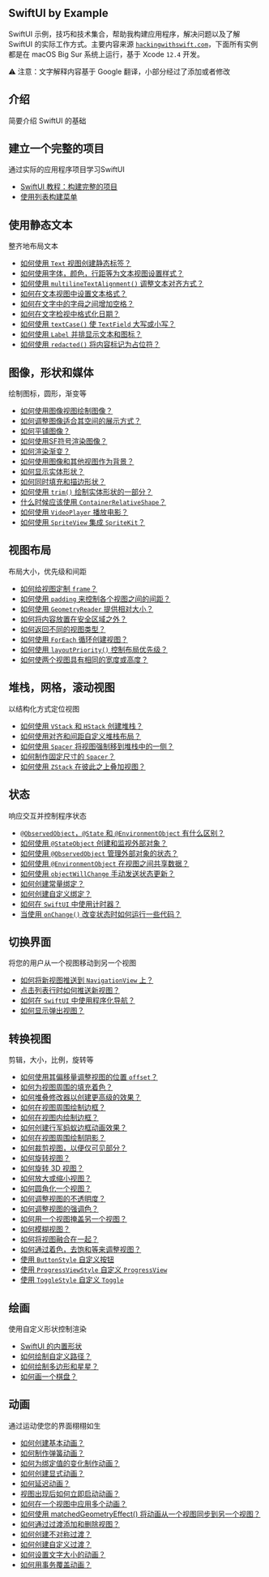 SwiftUI by Example
---

SwiftUI 示例，技巧和技术集合，帮助我构建应用程序，解决问题以及了解 SwiftUI 的实际工作方式。主要内容来源 [`hackingwithswift.com`](https://www.hackingwithswift.com/quick-start/swiftui)，下面所有实例都是在 macOS Big Sur 系统上运行，基于 Xcode `12.4` 开发。

⚠️ 注意：文字解释内容基于 Google 翻译，小部分经过了添加或者修改

## 介绍

简要介绍 SwiftUI 的基础

## 建立一个完整的项目

通过实际的应用程序项目学习SwiftUI

- [SwiftUI 教程：构建完整的项目](example/introduction/demo1)
- [使用列表构建菜单](example/introduction/demo2)

## 使用静态文本

整齐地布局文本

- [如何使用 `Text` 视图创建静态标签？](example/working-with-static-text/demo1)
- [如何使用字体，颜色，行距等为文本视图设置样式？](example/working-with-static-text/demo2)
- [如何使用 `multilineTextAlignment()` 调整文本对齐方式？](example/working-with-static-text/demo3)
- [如何在文本视图中设置文本格式？](example/working-with-static-text/demo4)
- [如何在文字中的字母之间增加空格？](example/working-with-static-text/demo5)
- [如何在文字检视中格式化日期？](example/working-with-static-text/demo6)
- [如何使用 `textCase()` 使 `TextField` 大写或小写？](example/working-with-static-text/demo7)
- [如何使用 `Label` 并排显示文本和图标？](example/working-with-static-text/demo8)
- [如何使用 `redacted()` 将内容标记为占位符？](example/working-with-static-text/demo9)

## 图像，形状和媒体

绘制图标，圆形，渐变等

- [如何使用图像视图绘制图像？](example/images-shapes-media/demo1)
- [如何调整图像适合其空间的展示方式？](example/images-shapes-media/demo2)
- [如何平铺图像？](example/images-shapes-media/demo3)
- [如何使用SF符号渲染图像？](example/images-shapes-media/demo4)
- [如何渲染渐变？](example/images-shapes-media/demo5)
- [如何使用图像和其他视图作为背景？](example/images-shapes-media/demo6)
- [如何显示实体形状？](example/images-shapes-media/demo7)
- [如何同时填充和描边形状？](example/images-shapes-media/demo8)
- [如何使用 `trim()` 绘制实体形状的一部分？](example/images-shapes-media/demo9)
- [什么时候应该使用 `ContainerRelativeShape`？](example/images-shapes-media/demo10)
- [如何使用 `VideoPlayer` 播放电影？](example/images-shapes-media/demo11)
- [如何使用 `SpriteView` 集成 `SpriteKit`？](example/images-shapes-media/demo12)

## 视图布局

布局大小，优先级和间距

- [如何给视图定制 `frame`？](example/images-shapes-media/demo1)
- [如何使用 `padding` 来控制各个视图之间的间距？](example/images-shapes-media/demo2)
- [如何使用 `GeometryReader` 提供相对大小？](example/images-shapes-media/demo3)
- [如何将内容放置在安全区域之外？](example/images-shapes-media/demo4)
- [如何返回不同的视图类型？](example/images-shapes-media/demo5)
- [如何使用 `ForEach` 循环创建视图？](example/images-shapes-media/demo6)
- [如何使用 `layoutPriority()` 控制布局优先级？](example/images-shapes-media/demo7)
- [如何使两个视图具有相同的宽度或高度？](example/images-shapes-media/demo8)

## 堆栈，网格，滚动视图

以结构化方式定位视图

- [如何使用 `VStack` 和 `HStack` 创建堆栈？](example/images-shapes-media/demo1)
- [如何使用对齐和间距自定义堆栈布局？](example/images-shapes-media/demo2)
- [如何使用 `Spacer` 将视图强制移到堆栈中的一侧？](example/images-shapes-media/demo3)
- [如何制作固定尺寸的 `Spacer`？](example/images-shapes-media/demo4)
- [如何使用 `ZStack` 在彼此之上叠加视图？](example/images-shapes-media/demo5)

## 状态

响应交互并控制程序状态

- [`@ObservedObject`，`@State` 和 `@EnvironmentObject` 有什么区别？](example/advanced-state/demo1)
- [如何使用 `@StateObject` 创建和监视外部对象？](example/advanced-state/demo2)
- [如何使用 `@ObservedObject` 管理外部对象的状态？](example/advanced-state/demo3)
- [如何使用 `@EnvironmentObject` 在视图之间共享数据？](example/advanced-state/demo4)
- [如何使用 `objectWillChange` 手动发送状态更新？](example/advanced-state/demo5)
- [如何创建常量绑定？](example/advanced-state/demo6)
- [如何创建自定义绑定？](example/advanced-state/demo7)
- [如何在 `SwiftUI` 中使用计时器？](example/advanced-state/demo8)
- [当使用 `onChange()` 改变状态时如何运行一些代码？](example/advanced-state/demo9)

## 切换界面

将您的用户从一个视图移动到另一个视图

- [如何将新视图推送到 `NavigationView` 上？](example/presenting-views/demo1)
- [点击列表行时如何推送新视图？](example/presenting-views/demo2)
- [如何在 `SwiftUI` 中使用程序化导航？](example/presenting-views/demo3)
- [如何显示弹出视图？](example/presenting-views/demo3)

## 转换视图

剪辑，大小，比例，旋转等

- [如何使用其偏移量调整视图的位置 `offset`？](example/transforming-views/demo1)
- [如何为视图周围的填充着色？](example/transforming-views/demo2)
- [如何堆叠修改器以创建更高级的效果？](example/transforming-views/demo3)
- [如何在视图周围绘制边框？](example/transforming-views/demo4)
- [如何在视图内绘制边框？](example/transforming-views/demo5)
- [如何创建行军蚂蚁边框动画效果？](example/transforming-views/demo6)
- [如何在视图周围绘制阴影？](example/transforming-views/demo7)
- [如何裁剪视图，以便仅可见部分？](example/transforming-views/demo8)
- [如何旋转视图？](example/transforming-views/demo9)
- [如何旋转 3D 视图？](example/transforming-views/demo10)
- [如何放大或缩小视图？](example/transforming-views/demo11)
- [如何圆角化一个视图？](example/transforming-views/demo12)
- [如何调整视图的不透明度？](example/transforming-views/demo13)
- [如何调整视图的强调色？](example/transforming-views/demo14)
- [如何用一个视图掩盖另一个视图？](example/transforming-views/demo15)
- [如何模糊视图？](example/transforming-views/demo16)
- [如何将视图融合在一起？](example/transforming-views/demo17)
- [如何通过着色，去饱和等来调整视图？](example/transforming-views/demo18)
- [使用 `ButtonStyle` 自定义按钮](example/transforming-views/demo19)
- [使用 `ProgressViewStyle` 自定义 `ProgressView`](example/transforming-views/demo20)
- [使用 `ToggleStyle` 自定义 `Toggle`](example/transforming-views/demo21)

## 绘画

使用自定义形状控制渲染

- [SwiftUI 的内置形状](example/drawing/demo1)
- [如何绘制自定义路径？](example/drawing/demo2)
- [如何绘制多边形和星星？](example/drawing/demo3)
- [如何画一个棋盘？](example/drawing/demo4)

## 动画

通过运动使您的界面栩栩如生

- [如何创建基本动画？](example/animation/demo1)
- [如何制作弹簧动画？](example/animation/demo2)
- [如何为绑定值的变化制作动画？](example/animation/demo3)
- [如何创建显式动画？](example/animation/demo4)
- [如何延迟动画？](example/animation/demo5)
- [视图出现后如何立即启动动画？](example/animation/demo6)
- [如何在一个视图中应用多个动画？](example/animation/demo7)
- [如何使用 matchedGeometryEffect() 将动画从一个视图同步到另一个视图？](example/animation/demo8)
- [如何通过过渡添加和删除视图？](example/animation/demo9)
- [如何创建不对称过渡？](example/animation/demo10)
- [如何创建自定义过渡？](example/animation/demo11)
- [如何设置文字大小的动画？](example/animation/demo12)
- [如何用事务覆盖动画？](example/animation/demo13)